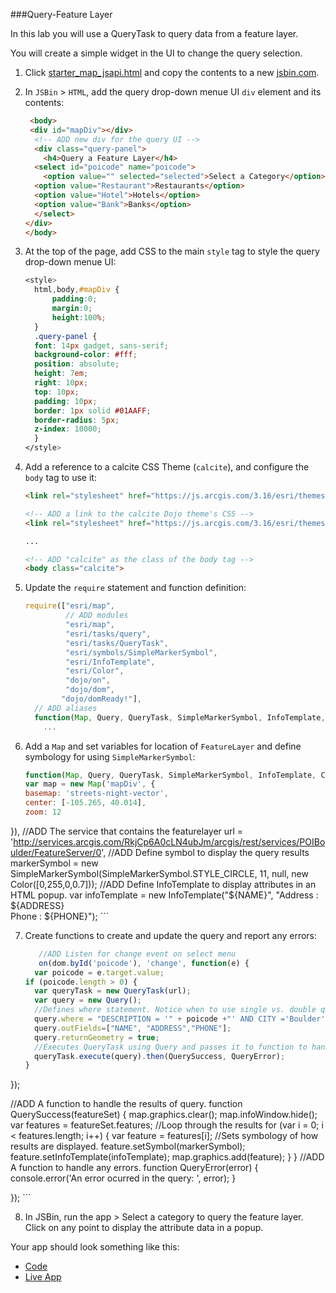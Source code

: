 ###Query-Feature Layer

In this lab you will use a QueryTask to query data from a feature layer.

You will create a simple widget in the UI to change the query selection.

1. Click [starter_map_jsapi.html](src/starter_map_jsapi.html) and copy the contents to a new [jsbin.com](http://jsbin.com).

2. In `JSBin` > `HTML`, add the query drop-down menue UI `div` element and its contents:

    ```html
     <body>
     <div id="mapDiv"></div>
      <!-- ADD new div for the query UI -->
      <div class="query-panel">
        <h4>Query a Feature Layer</h4>
      <select id="poicode" name="poicode">
        <option value="" selected="selected">Select a Category</option>
      <option value="Restaurant">Restaurants</option>
      <option value="Hotel">Hotels</option>
      <option value="Bank">Banks</option>
      </select>
    </div>
    </body>
    ```

3. At the top of the page, add CSS to the main `style` tag to style the query drop-down menue UI:

    ```CSS
    <style>
      html,body,#mapDiv {
          padding:0;
          margin:0;
          height:100%;
      }
      .query-panel {
      font: 14px gadget, sans-serif;
      background-color: #fff;
      position: absolute;
      height: 7em;
      right: 10px;
      top: 10px;
      padding: 10px;
      border: 1px solid #01AAFF;
      border-radius: 5px;
      z-index: 10000;
      }
    </style>
    ```

4. Add a reference to a calcite CSS Theme (`calcite`), and configure the `body` tag to use it:

    ```HTML
    <link rel="stylesheet" href="https://js.arcgis.com/3.16/esri/themes/calcite/dijit/calcite.css">

    <!-- ADD a link to the calcite Dojo theme's CSS -->
    <link rel="stylesheet" href="https://js.arcgis.com/3.16/esri/themes/calcite/esri/esri.css">

    ...

    <!-- ADD "calcite" as the class of the body tag -->
    <body class="calcite">
    ```

5. Update the `require` statement and function definition:

    ```javascript
    require(["esri/map",
             // ADD modules
             "esri/map",
             "esri/tasks/query",
             "esri/tasks/QueryTask",
             "esri/symbols/SimpleMarkerSymbol",
             "esri/InfoTemplate",
             "esri/Color",
             "dojo/on",
             "dojo/dom",
            "dojo/domReady!"],
      // ADD aliases
      function(Map, Query, QueryTask, SimpleMarkerSymbol, InfoTemplate, Color, on, dom) {
        ...
    ```

6. Add a `Map` and set variables for location of `FeatureLayer` and define symbology for using `SimpleMarkerSymbol`:

    ```javascript
    function(Map, Query, QueryTask, SimpleMarkerSymbol, InfoTemplate, Color, on, dom) {
   var map = new Map('mapDiv', {
    basemap: 'streets-night-vector',
    center: [-105.265, 40.014],
    zoom: 12
  }),
  //ADD The service that contains the featurelayer
  url = 'http://services.arcgis.com/RkjCp6A0cLN4ubJm/arcgis/rest/services/POIBoulder/FeatureServer/0',
  //ADD Define symbol to display the query results
  markerSymbol = new SimpleMarkerSymbol(SimpleMarkerSymbol.STYLE_CIRCLE, 11, null, new Color([0,255,0,0.7]));
  //ADD Define InfoTemplate to display attributes in an HTML popup.
  var infoTemplate = new InfoTemplate("${NAME}", "Address : ${ADDRESS}<br/>Phone : ${PHONE}");
    ```

7. Create functions to create and update the query and report any errors:

    ```javascript
       //ADD Listen for change event on select menu 
       on(dom.byId('poicode'), 'change', function(e) {
      var poicode = e.target.value;
    if (poicode.length > 0) {
      var queryTask = new QueryTask(url);
      var query = new Query();
      //Defines where statement. Notice when to use single vs. double quotes.
      query.where = "DESCRIPTION = '" + poicode +"' AND CITY ='Boulder'";
      query.outFields=["NAME", "ADDRESS","PHONE"];
      query.returnGeometry = true;
      //Executes QueryTask using Query and passes it to function to handle results or error.
      queryTask.execute(query).then(QuerySuccess, QueryError);
    }
  });
  
  //ADD A function to handle the results of query.
  function QuerySuccess(featureSet) {
    map.graphics.clear();
    map.infoWindow.hide();
    var features = featureSet.features;
    //Loop through the results
    for (var i = 0; i < features.length; i++) {
      var feature = features[i];
      //Sets symbology of how results are displayed.
      feature.setSymbol(markerSymbol);
      feature.setInfoTemplate(infoTemplate);
      map.graphics.add(feature);
    }
  }
  //ADD A function to handle any errors.
  function QueryError(error) {
    console.error('An error ocurred in the query: ', error);
  }

});
    ```

8. In JSBin, run the app > Select a category to query the feature layer. Click on any point to display the attribute data in a popup.

Your app should look something like this:
* [Code](src/query_feature_layer_jsapi.html)
* [Live App](http://esri.github.io/geodev-hackerlabs/develop/src/query_feature_layer_jsapi.html)